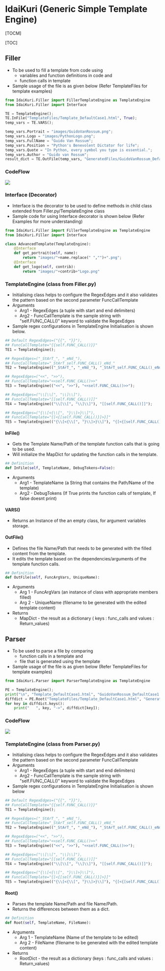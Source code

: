 # IdaiKuri (Generic Simple Template Engine)

[TOCM]

[TOC]

## Filler

- To be used to fill a template from code using 
   - variables and function definitions in code and
   - function calls in template
- Sample usage of the file is as given below (Refer TemplateFiles for template examples)

```python
from IdaiKuri.Filler import FillerTemplateEngine as TemplateEngine
from IdaiKuri.Filler import Interface

TE = TemplateEngine();
TE.InFile("TemplateFiles/Template_DefaultCase1.html", True); 
temp_vars = TE.VARS();

temp_vars.Portrait = "images/GuidoVanRossum.png";
temp_vars.Logo = "images/PythonLogo.png";
temp_vars.FullName = "Guido Van Rossum";
temp_vars.Position = "Python's Benevolent Dictator for life";
temp_vars.Quote = "In Python, every symbol you type is essential.";
temp_vars.Author = "Guido van Rossum";
result_dict = TE.OutFile(temp_vars, "GeneratedFiles/GuidoVanRossum_DefaultCase1.html");
```
### CodeFlow

![](FillerCodeflow.png)

### Interface (Decorator)

- Interface is the decorator to be used to define methods in child class extended from Filler.py/TemplateEngine class
- Sample code for using Interface decorator is shown below (Refer Examples for more understanding)

```python
from IdaiKuri.Filler import FillerTemplateEngine as TemplateEngine
from IdaiKuri.Filler import Interface

class AdvancedTemplate(TemplateEngine):
	@Interface
	def get_portrait(self, name):
		return "images/"+name.replace(" ","")+".png";
	@Interface
	def get_logo(self, contrib):
		return "images/"+contrib+"Logo.png"
```
### TemplateEngine (class from Filler.py)

- Initialising class helps to configure the RegexEdges and it also validates the pattern based on the second parameter FuncCallTemplate
- Arguments
  - Arg1 - RegexEdges (a tuple with start and end delimiters)
  - Arg2 - FuncCallTemplate is the sample string with "self.FUNC_CALL()" keyword to validate the RegexEdges
- Sample regex configurations in TemplateEngine Initialisation is shown below.

```python
## Default RegexEdges=("{{", "}}"),
## FuncCallTemplate="{{self.FUNC_CALL()}}"
TE1 = TemplateEngine();

## RegexEdges=("_StArT_", "_eNd_"),
## FuncCallTemplate="_StArT_self.FUNC_CALL()_eNd_"
TE2 = TemplateEngine(("_StArT_", "_eNd_"), "_StArT_self.FUNC_CALL()_eNd_");

## RegexEdges=("<<", ">>"),
## FuncCallTemplate="<<self.FUNC_CALL()>>"
TE3 = TemplateEngine(("<<", ">>"), "<<self.FUNC_CALL()>>");

## RegexEdges=("\\[\\[", "\\]\\]"),
## FuncCallTemplate="[[self.FUNC_CALL()]]"
TE4 = TemplateEngine(("\\[\\[", "\\]\\]"), "[[self.FUNC_CALL()]]");

## RegexEdges=("{\\[<{\\[", "}\\]>}\\]"),
## FuncCallTemplate="{[<{[self.FUNC_CALL()}]>}]"
TE5 = TemplateEngine(("{\\[<{\\[", "}\\]>}\\]"), "{[<{[self.FUNC_CALL()}]>}]");
```
#### InFile()

- Gets the Template Name/Path of the template function calls that is going to be used.
- Will initialize the MapDict for updating the function calls in the template.

```python
## Definition
def InFile(self, TemplateName, DebugTokens=False):
```
- Arguments
  - Arg1 - TemplateName (a String that contains the Path/Name of the template)
  - Arg2 - DebugTokens (If True prints the function calls of template, If false doesnt print)

#### VARS()

- Returns an Instance of the an empty class, for argument variables storage.

#### OutFile()

- Defines the file Name/Path that needs to be generated with the filled content from the template.
- It edits the template based on the dependencies/arguments of the template function calls.

```python
## Definition
def OutFile(self, FuncArgVars, UniqueName):
```
- Arguments
  - Arg 1 - FuncArgVars (an instance of class with appropriate members filled)
  - Arg 2 - UniqueName (filename to be generated with the edited template content)
- Returns 
  - MapDict -  the result as a dictionary ( keys : func_calls and values : Return_values)

## Parser

- To be used to parse a file by comparing
  - function calls in a template and
  - file that is generated using the template
- Sample usage of the file is as given below (Refer TemplateFiles for template examples)

```python
from IdaiKuri.Parser import ParserTemplateEngine as TemplateEngine

PE = TemplateEngine();
print("\n", "Template_DefaultCase1.html", "GuidoVanRossum_DefaultCase1.html", "\n");
diffdict = PE.Root("TemplateFiles/Template_DefaultCase1.html", "GeneratedFiles/GuidoVanRossum_DefaultCase1.html");
for key in diffdict.keys():
    print("   ", key, "->", diffdict[key]);
```
### CodeFlow

![](ParserCodeflow.png)

### TemplateEngine (class from Parser.py)

- Initialising class helps to configure the RegexEdges and it also validates the pattern based on the second parameter FuncCallTemplate
- Arguments
  - Arg1 - RegexEdges (a tuple with start and end delimiters)
  - Arg2 - FuncCallTemplate is the sample string with "self.FUNC_CALL()" keyword to validate the RegexEdges
- Sample regex configurations in TemplateEngine Initialisation is shown below

```python
## Default RegexEdges=("{{", "}}"),
## FuncCallTemplate="{{self.FUNC_CALL()}}"
TE1 = TemplateEngine();

## RegexEdges=("_StArT_", "_eNd_"),
## FuncCallTemplate="_StArT_self.FUNC_CALL()_eNd_"
TE2 = TemplateEngine(("_StArT_", "_eNd_"), "_StArT_self.FUNC_CALL()_eNd_");

## RegexEdges=("<<", ">>"),
## FuncCallTemplate="<<self.FUNC_CALL()>>"
TE3 = TemplateEngine(("<<", ">>"), "<<self.FUNC_CALL()>>");

## RegexEdges=("\\[\\[", "\\]\\]"),
## FuncCallTemplate="[[self.FUNC_CALL()]]"
TE4 = TemplateEngine(("\\[\\[", "\\]\\]"), "[[self.FUNC_CALL()]]");

## RegexEdges=("{\\[<{\\[", "}\\]>}\\]"),
## FuncCallTemplate="{[<{[self.FUNC_CALL()}]>}]"
TE5 = TemplateEngine(("{\\[<{\\[", "}\\]>}\\]"), "{[<{[self.FUNC_CALL()}]>}]");
```
#### Root()

- Parses the template Name/Path and file Name/Path.
- Returns the differences between them as a dict.

```python
## Definition
def Root(self, TemplateName, FileName):
```
- Arguments
  - Arg 1 - TemplateName (Name of the template to be edited)
  - Arg 2 - FileName (filename to be generated with the edited template content)
- Returns 
  - RootDict - the result as a dictionary (keys : func_calls and values : Return_values)